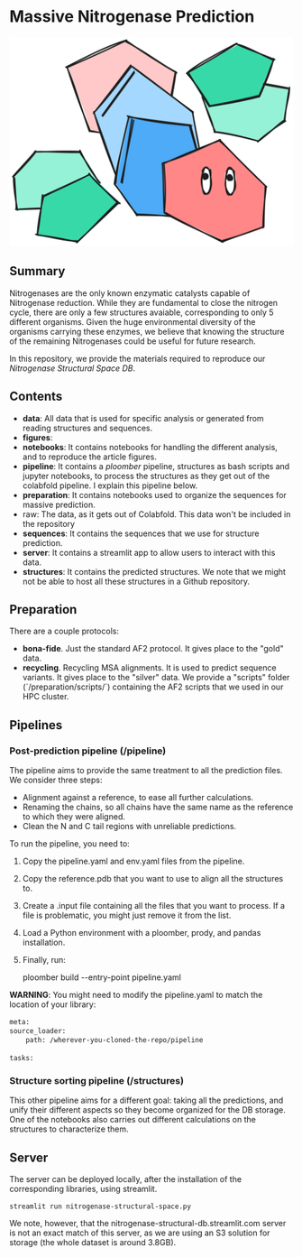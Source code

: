 # Massive Nitrogenase Prediction

![](nitrospace-pet.png)

## Summary

Nitrogenases are the only known enzymatic catalysts capable of Nitrogenase reduction.
While they are fundamental to close the nitrogen cycle, there are only a few structures
avaiable, corresponding to only 5 different organisms. Given the huge environmental
diversity of the organisms carrying these enzymes, we believe that knowing the structure
of the remaining Nitrogenases could be useful for future research.


In this repository, we provide the materials required to reproduce our *Nitrogenase
Structural Space DB*. 

## Contents

- **data**: All data that is used for specific analysis or generated from reading structures
and sequences.
- **figures**:
- **notebooks**: It contains notebooks for handling the different analysis, and to reproduce
the article figures.
- **pipeline**: It contains a *ploomber* pipeline, structures as bash scripts and jupyter notebooks,
to process the structures as they get out of the colabfold pipeline. I explain this pipeline below. 
- **preparation**: It contains notebooks used to organize the sequences for massive prediction.
- raw: The data, as it gets out of Colabfold. This data won't be included in the repository
- **sequences**: It contains the sequences that we use for structure prediction.
- **server**: It contains a streamlit app to allow users to interact with this data.
- **structures**: It contains the predicted structures. We note that we might not be able
to host all these structures in a Github repository.

## Preparation

There are a couple protocols:
- **bona-fide**. Just the standard AF2 protocol. It gives place to the "gold" data.
- **recycling**. Recycling MSA alignments. It is used to predict sequence variants. It gives place to the "silver" data.
We provide a "scripts" folder (´/preparation/scripts/´) containing the AF2 scripts that we used in our HPC cluster.

## Pipelines

### Post-prediction pipeline (/pipeline)

The pipeline aims to provide the same treatment to all the prediction files. We consider three steps:
- Alignment against a reference, to ease all further calculations.
- Renaming the chains, so all chains have the same name as the reference to which they were aligned.
- Clean the N and C tail regions with unreliable predictions.

To run the pipeline, you need to:
1. Copy the pipeline.yaml and env.yaml files from the pipeline.
2. Copy the reference.pdb that you want to use to align all the structures to.
3. Create a .input file containing all the files that you want to process. If a file is problematic, you
might just remove it from the list.
4. Load a Python environment with a ploomber, prody, and pandas installation.
5. Finally, run:

    ploomber build --entry-point pipeline.yaml


**WARNING**: You might need to modify the pipeline.yaml to match the location of your library:


    meta:
    source_loader:
        path: /wherever-you-cloned-the-repo/pipeline

    tasks:

### Structure sorting pipeline (/structures)

This other pipeline aims for a different goal: taking all the predictions, and unify their different aspects so
they become organized for the DB storage. One of the notebooks also carries out different calculations on the structures
to characterize them.


## Server


The server can be deployed locally, after the installation of the corresponding
libraries, using streamlit. 


    streamlit run nitrogenase-structural-space.py

We note, however, that the nitrogenase-structural-db.streamlit.com server is not
an exact match of this server, as we are using an S3 solution for storage (the whole
dataset is around 3.8GB).
